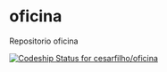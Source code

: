 oficina
=======

Repositorio oficina

[ ![Codeship Status for cesarfilho/oficina](https://www.codeship.io/projects/b7dc4d80-2ab9-0132-9192-4eae46c0438f/status)](https://www.codeship.io/projects/38347)
